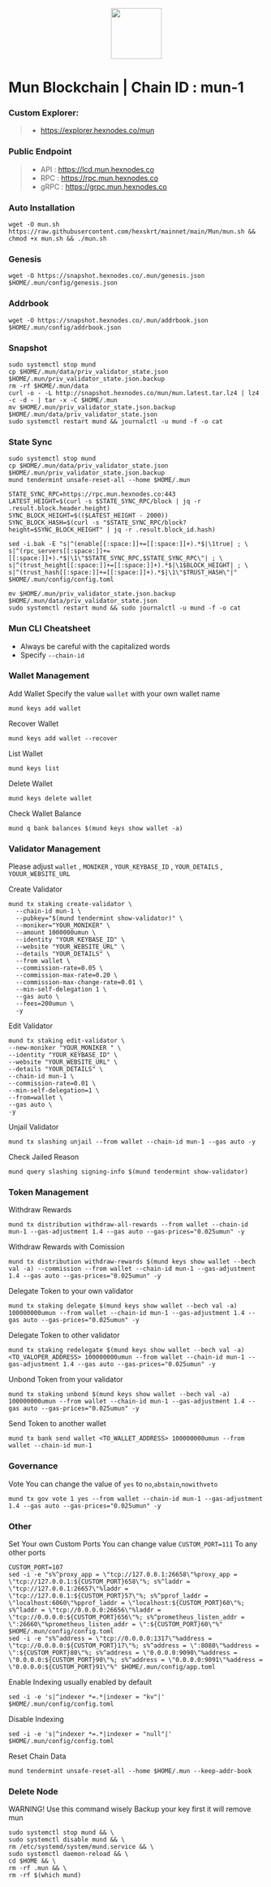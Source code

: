 <p align="center">
  <img height="100" height="auto" src="https://github.com/hexskrt/logos/blob/main/mun.png?raw=true">
</p>

# Mun Blockchain | Chain ID : mun-1

### Custom Explorer:
>-  https://explorer.hexnodes.co/mun

### Public Endpoint

>- API : https://lcd.mun.hexnodes.co
>- RPC : https://rpc.mun.hexnodes.co
>- gRPC : https://grpc.mun.hexnodes.co

### Auto Installation

```
wget -O mun.sh https://raw.githubusercontent.com/hexskrt/mainnet/main/Mun/mun.sh && chmod +x mun.sh && ./mun.sh
```

### Genesis
```
wget -O https://snapshot.hexnodes.co/.mun/genesis.json $HOME/.mun/config/genesis.json
```

### Addrbook
```
wget -O https://snapshot.hexnodes.co/.mun/addrbook.json $HOME/.mun/config/addrbook.json
```

### Snapshot

```
sudo systemctl stop mund
cp $HOME/.mun/data/priv_validator_state.json $HOME/.mun/priv_validator_state.json.backup
rm -rf $HOME/.mun/data
curl -o - -L http://snapshot.hexnodes.co/mun/mun.latest.tar.lz4 | lz4 -c -d - | tar -x -C $HOME/.mun
mv $HOME/.mun/priv_validator_state.json.backup $HOME/.mun/data/priv_validator_state.json
sudo systemctl restart mund && journalctl -u mund -f -o cat
```


### State Sync

```
sudo systemctl stop mund
cp $HOME/.mun/data/priv_validator_state.json $HOME/.mun/priv_validator_state.json.backup
mund tendermint unsafe-reset-all --home $HOME/.mun

STATE_SYNC_RPC=https://rpc.mun.hexnodes.co:443
LATEST_HEIGHT=$(curl -s $STATE_SYNC_RPC/block | jq -r .result.block.header.height)
SYNC_BLOCK_HEIGHT=$(($LATEST_HEIGHT - 2000))
SYNC_BLOCK_HASH=$(curl -s "$STATE_SYNC_RPC/block?height=$SYNC_BLOCK_HEIGHT" | jq -r .result.block_id.hash)

sed -i.bak -E "s|^(enable[[:space:]]+=[[:space:]]+).*$|\1true| ; \
s|^(rpc_servers[[:space:]]+=[[:space:]]+).*$|\1\"$STATE_SYNC_RPC,$STATE_SYNC_RPC\"| ; \
s|^(trust_height[[:space:]]+=[[:space:]]+).*$|\1$BLOCK_HEIGHT| ; \
s|^(trust_hash[[:space:]]+=[[:space:]]+).*$|\1\"$TRUST_HASH\"|" $HOME/.mun/config/config.toml

mv $HOME/.mun/priv_validator_state.json.backup $HOME/.mun/data/priv_validator_state.json
sudo systemctl restart mund && sudo journalctl -u mund -f -o cat
```

### Mun CLI Cheatsheet

- Always be careful with the capitalized words
- Specify `--chain-id`

### Wallet Management

Add Wallet
Specify the value `wallet` with your own wallet name

```
mund keys add wallet
```

Recover Wallet
```
mund keys add wallet --recover
```

List Wallet
```
mund keys list
```

Delete Wallet
```
mund keys delete wallet
```

Check Wallet Balance
```
mund q bank balances $(mund keys show wallet -a)
```

### Validator Management

Please adjust `wallet` , `MONIKER` , `YOUR_KEYBASE_ID` , `YOUR_DETAILS` , `YOUUR_WEBSITE_URL`

Create Validator
```
mund tx staking create-validator \
  --chain-id mun-1 \
  --pubkey="$(mund tendermint show-validator)" \
  --moniker="YOUR_MONIKER" \
  --amount 1000000umun \
  --identity "YOUR_KEYBASE_ID" \
  --website "YOUR_WEBSITE_URL" \
  --details "YOUR_DETAILS" \
  --from wallet \
  --commission-rate=0.05 \
  --commission-max-rate=0.20 \
  --commission-max-change-rate=0.01 \
  --min-self-delegation 1 \
  --gas auto \
  --fees=200umun \
  -y
```

Edit Validator
```
mund tx staking edit-validator \
--new-moniker "YOUR_MONIKER " \
--identity "YOUR_KEYBASE_ID" \
--website "YOUR_WEBSITE_URL" \
--details "YOUR_DETAILS" \
--chain-id mun-1 \
--commission-rate=0.01 \
--min-self-delegation=1 \
--from=wallet \
--gas auto \
-y
```


Unjail Validator
```
mund tx slashing unjail --from wallet --chain-id mun-1 --gas auto -y
```

Check Jailed Reason
```
mund query slashing signing-info $(mund tendermint show-validator)
```

### Token Management

Withdraw Rewards
```
mund tx distribution withdraw-all-rewards --from wallet --chain-id mun-1 --gas-adjustment 1.4 --gas auto --gas-prices="0.025umun" -y
```

Withdraw Rewards with Comission
```
mund tx distribution withdraw-rewards $(mund keys show wallet --bech val -a) --commission --from wallet --chain-id mun-1 --gas-adjustment 1.4 --gas auto --gas-prices="0.025umun" -y
```

Delegate Token to your own validator
```
mund tx staking delegate $(mund keys show wallet --bech val -a) 100000000umun --from wallet --chain-id mun-1 --gas-adjustment 1.4 --gas auto --gas-prices="0.025umun" -y
```

Delegate Token to other validator
```
mund tx staking redelegate $(mund keys show wallet --bech val -a) <TO_VALOPER_ADDRESS> 100000000umun --from wallet --chain-id mun-1 --gas-adjustment 1.4 --gas auto --gas-prices="0.025umun" -y
```

Unbond Token from your validator
```
mund tx staking unbond $(mund keys show wallet --bech val -a) 100000000umun --from wallet --chain-id mun-1 --gas-adjustment 1.4 --gas auto --gas-prices="0.025umun" -y
```

Send Token to another wallet
```
mund tx bank send wallet <TO_WALLET_ADDRESS> 100000000umun --from wallet --chain-id mun-1
```

### Governance 

Vote
You can change the value of `yes` to `no`,`abstain`,`nowithveto`

```
mund tx gov vote 1 yes --from wallet --chain-id mun-1 --gas-adjustment 1.4 --gas auto --gas-prices="0.025umun" -y
```

### Other

Set Your own Custom Ports
You can change value `CUSTOM_PORT=111` To any other ports
```
CUSTOM_PORT=107
sed -i -e "s%^proxy_app = \"tcp://127.0.0.1:26658\"%proxy_app = \"tcp://127.0.0.1:${CUSTOM_PORT}658\"%; s%^laddr = \"tcp://127.0.0.1:26657\"%laddr = \"tcp://127.0.0.1:${CUSTOM_PORT}57\"%; s%^pprof_laddr = \"localhost:6060\"%pprof_laddr = \"localhost:${CUSTOM_PORT}60\"%; s%^laddr = \"tcp://0.0.0.0:26656\"%laddr = \"tcp://0.0.0.0:${CUSTOM_PORT}656\"%; s%^prometheus_listen_addr = \":26660\"%prometheus_listen_addr = \":${CUSTOM_PORT}60\"%" $HOME/.mun/config/config.toml
sed -i -e "s%^address = \"tcp://0.0.0.0:1317\"%address = \"tcp://0.0.0.0:${CUSTOM_PORT}17\"%; s%^address = \":8080\"%address = \":${CUSTOM_PORT}80\"%; s%^address = \"0.0.0.0:9090\"%address = \"0.0.0.0:${CUSTOM_PORT}90\"%; s%^address = \"0.0.0.0:9091\"%address = \"0.0.0.0:${CUSTOM_PORT}91\"%" $HOME/.mun/config/app.toml
```

Enable Indexing usually enabled by default
```
sed -i -e 's|^indexer *=.*|indexer = "kv"|' $HOME/.mun/config/config.toml
```

Disable Indexing
```
sed -i -e 's|^indexer *=.*|indexer = "null"|' $HOME/.mun/config/config.toml
```

Reset Chain Data
```
mund tendermint unsafe-reset-all --home $HOME/.mun --keep-addr-book
```

### Delete Node

WARNING! Use this command wisely 
Backup your key first it will remove mun

```
sudo systemctl stop mund && \
sudo systemctl disable mund && \
rm /etc/systemd/system/mund.service && \
sudo systemctl daemon-reload && \
cd $HOME && \
rm -rf .mun && \
rm -rf $(which mund)
```
